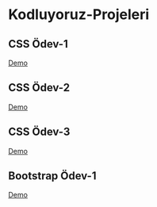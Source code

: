 # Kodluyoruz-Projeleri

## CSS Ödev-1
[Demo](https://raw.githack.com/bernayyagiz/Kodluyoruz-Projeleri/main/CSS%20%20%C3%96dev-1/index.html)

## CSS Ödev-2
[Demo](https://raw.githack.com/bernayyagiz/Kodluyoruz-Projeleri/main/CSS%20%C3%96dev-2/index.html)

## CSS Ödev-3
[Demo](https://raw.githack.com/bernayyagiz/Kodluyoruz-Projeleri/main/CSS%20%C3%96dev-3/index.html)

## Bootstrap Ödev-1
[Demo](https://raw.githack.com/bernayyagiz/Kodluyoruz-Projeleri/main/Bootstrap%20%C3%96dev-1/index.html)
